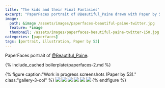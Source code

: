 ```yaml
---
title: "The kids and their Final Fantasies"
excerpt: "PaperFaces portrait of @Beautiful_Paine drawn with Paper by 53 on an iPad."
image: 
  path: &image /assets/images/paperfaces-beautiful-paine-twitter.jpg 
  feature: *image
  thumbnail: /assets/images/paperfaces-beautiful-paine-twitter-150.jpg
categories: [paperfaces]
tags: [portrait, illustration, Paper by 53]
---
```


PaperFaces portrait of [@Beautiful_Paine](https://twitter.com/Beautiful_Paine).

{% include_cached boilerplate/paperfaces-2.md %}

{% figure caption:"Work in progress screenshots (Paper by 53)." class:"gallery-3-col" %}
[![](/assets/images/paperfaces-beautiful-paine-process-1-600.jpg)](/assets/images/paperfaces-beautiful-paine-process-1-lg.jpg)
[![](/assets/images/paperfaces-beautiful-paine-process-2-600.jpg)](/assets/images/paperfaces-beautiful-paine-process-2-lg.jpg)
[![](/assets/images/paperfaces-beautiful-paine-process-3-600.jpg)](/assets/images/paperfaces-beautiful-paine-process-3-lg.jpg)
[![](/assets/images/paperfaces-beautiful-paine-process-4-600.jpg)](/assets/images/paperfaces-beautiful-paine-process-4-lg.jpg)
[![](/assets/images/paperfaces-beautiful-paine-process-5-600.jpg)](/assets/images/paperfaces-beautiful-paine-process-5-lg.jpg)
[![](/assets/images/paperfaces-beautiful-paine-process-6-600.jpg)](/assets/images/paperfaces-beautiful-paine-process-6-lg.jpg)
{% endfigure %}
